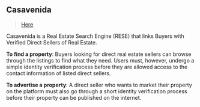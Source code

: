 ## Casavenida
> [Here](casavenida.com)
<p>
 Casavenida is a Real Estate Search Engine (RESE) that links Buyers with Verified Direct Sellers of Real Estate.
</p>
<p><b>To find a property</b>: Buyers looking for direct real estate sellers can browse through the listings to find what they need. Users must, however, undergo a simple identity verification process before they are allowed access to the contact information of listed direct sellers.
</p>
<p>
 <b>To advertise a property</b>: A direct seller who wants to market their property on the platform must also go through a short identity verification process before their property can be published on the internet.
</p>
